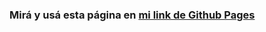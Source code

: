 ### Mirá y usá esta página en [mi link de Github Pages](https://martinafsa.github.io/tarot_horoscopo/)
